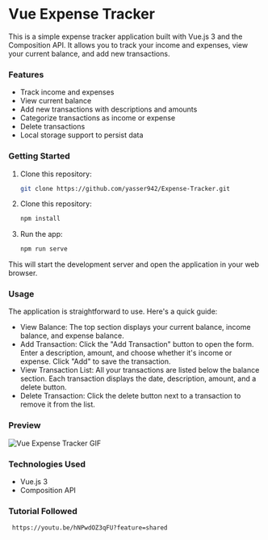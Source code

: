 # Vue Expense Tracker

This is a simple expense tracker application built with Vue.js 3 and the Composition API. It allows you to track your income and expenses, view your current balance, and add new transactions.

### Features

* Track income and expenses
* View current balance
* Add new transactions with descriptions and amounts
* Categorize transactions as income or expense
* Delete transactions
* Local storage support to persist data

### Getting Started

1. Clone this repository:

    ```bash
    git clone https://github.com/yasser942/Expense-Tracker.git
    ```
2. Clone this repository:

    ```bash
   npm install
    ```
3. Run the app:

    ```bash
   npm run serve
    ```

This will start the development server and open the application in your web browser.

### Usage
The application is straightforward to use. Here's a quick guide:

* View Balance: The top section displays your current balance, income balance, and expense balance.
* Add Transaction: Click the "Add Transaction" button to open the form. Enter a description, amount, and choose whether it's income or expense. Click "Add" to save the transaction.
* View Transaction List: All your transactions are listed below the balance section. Each transaction displays the date, description, amount, and a delete button.
* Delete Transaction: Click the delete button next to a transaction to remove it from the list.

### Preview

![Vue Expense Tracker GIF](https://media.giphy.com/media/v1.Y2lkPTc5MGI3NjExMjZyZmR5bjhqNzdoZHUxbnZqcWUzeDllYzMxdzNhZXJvanAyN285MSZlcD12MV9pbnRlcm5hbF9naWZfYnlfaWQmY3Q9Zw/XKPlXUlepTsos0d0tM/giphy.gif)

### Technologies Used

* Vue.js 3
* Composition API

### Tutorial Followed

  ```bash
   https://youtu.be/hNPwdOZ3qFU?feature=shared

